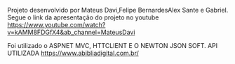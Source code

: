 Projeto desenvolvido por Mateus Davi,Felipe BernardesAlex Sante e Gabriel.
Segue o link da apresentação do projeto no youtube https://www.youtube.com/watch?v=kAMM8FDGfX4&ab_channel=MateusDavi

Foi utilizado o ASPNET MVC, HTTCLIENT E O NEWTON JSON SOFT.
API UTILIZADA https://www.abibliadigital.com.br/
